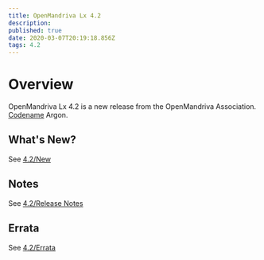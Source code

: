 ```yaml
---
title: OpenMandriva Lx 4.2
description: 
published: true
date: 2020-03-07T20:19:18.856Z
tags: 4.2
---
```


# Overview
OpenMandriva Lx 4.2 is a new release from the OpenMandriva Association. [Codename](/releases/codename) Argon.

## What's New?
See [4.2/New](/releases/omlx42/new)

## Notes
See [4.2/Release Notes](/releases/omlx42/_notes)

## Errata
See [4.2/Errata](/releases/omlx42/errata)